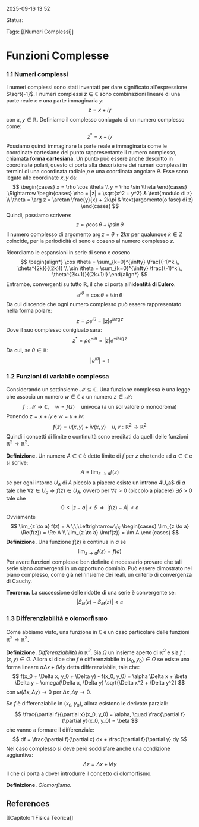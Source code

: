 
2025-09-16 13:52

Status: 

Tags: [[Numeri Complessi]] 

# Funzioni Complesse
### 1.1 Numeri complessi

I numeri complessi sono stati inventati per dare significato all'espressione $\sqrt{-1}$. 
I numeri complessi $z \in \mathbb{C}$ sono combinazioni lineare di una parte reale $x$ e una parte immaginaria $y$:
$$
z = x + iy
$$
con $x, y \in \mathbb{R}$.
Definiamo il complesso coniugato di un numero complesso come:
$$
z^*=x - iy
$$
Possiamo quindi immaginare la parte reale e immaginaria come le coordinate cartesiane del punto rappresentante il numero complesso, chiamata **forma cartesiana**.
Un punto può essere anche descritto in coordinate polari, questo ci porta alla descrizione dei numeri complessi in termini di una coordinata radiale $\rho$ e una coordinata angolare $\theta$. Esse sono legate alle coordinate $x, y$ da:
$$
\begin{cases}
x = \rho \cos \theta \\
y = \rho \sin \theta
\end{cases}
\Rightarrow
\begin{cases}
\rho = |z| = \sqrt{x^2 + y^2} & \text{modulo di z} \\
\theta = \arg z = \arctan \frac{y}{x} + 2k\pi & \text{argomento(o fase) di z}
\end{cases}
$$
Quindi, possiamo scrivere:
$$
z = \rho \cos \theta + i \rho \sin \theta
$$
Il numero complesso di argomento $\arg z= \theta + 2k\pi$ per qualunque $k \in \mathbb{Z}$ coincide, per la periodicità di seno e coseno al numero complesso $z$. 

Ricordiamo le espansioni in serie di seno e coseno
$$
\begin{align*}
\cos \theta = \sum_{k=0}^{\infty} \frac{(-1)^k \, \theta^{2k}}{(2k)!}
\\
\sin \theta = \sum_{k=0}^{\infty} \frac{(-1)^k \, \theta^{2k+1}}{(2k+1)!}
\end{align*}
$$
Entrambe, convergenti su tutto $\mathbb{R}$, il che ci porta all'**identità di Eulero**. 
$$
e^{i\theta} = \cos \theta + i \sin \theta
$$
Da cui discende che ogni numero complesso può essere rappresentato nella forma polare:
$$
z = \rho e^{i\theta} = |z| e^{i \arg z}
$$
Dove il suo complesso conigiuato sarà:
$$
z^* = \rho e^{-i\theta} = |z| e^{-i \arg z}
$$
Da cui, se $\theta \in \mathbb{R}$:
$$
|e^{i\theta}| = 1
$$

### 1.2 Funzioni di variabile complessa

Considerando un sottinsieme $\mathcal{M} \subseteq \mathbb{C}$. Una funzione complessa è una legge che associa un numero $w \in \mathbb{C}$ a un numero $z \in \mathcal{M}$:
$$
f: \mathcal{M} \rightarrow \mathbb{C}, \quad w = f(z) \quad \text{univoca (a un sol valore o monodroma)}
$$
Ponendo $z = x + iy$ e $w = u + iv$:
$$
f(z) = u(x,y) + iv(x,y) \quad u,v: \mathbb{R}^2 \rightarrow \mathbb{R}^2
$$
Quindi i concetti di limite e continuità sono ereditati da quelli delle funzioni $\mathbb{R}^2 \rightarrow \mathbb{R}^2$.

**Definizione.** Un numero $A \in \mathbb{C}$ è detto limite di $f$ per $z$ che tende ad $a \in \mathbb{C}$ e si scrive:
$$
A = \lim_{z \to a} f(z)
$$
se per ogni intorno $U_A$ di $A$ piccolo a piacere esiste un introno 4U_a$ di $a$ tale che $\forall z \in U_a \Rightarrow f(z) \in U_A$, ovvero per $\forall \epsilon > 0$ (piccolo a piacere) $\exists \delta > 0$ tale che
$$
0 < |z - a| < \delta \;\;\Rightarrow\;\; |f(z) - A| < \varepsilon
$$
Ovviamente
$$
\lim_{z \to a} f(z) = A \;\;\Leftrightarrow\;\;
\begin{cases}
\lim_{z \to a} \Re(f(z)) = \Re A \\
\lim_{z \to a} \Im(f(z)) = \Im A
\end{cases}
$$
**Definizione.** Una funzione $f(z)$ è continua in $a$ se
$$
\lim_{z \to a} f(z) = f(a)
$$
Per avere funzioni complesse ben definite è necessario provare che tali serie siano convergenti in un opportuno dominio.
Può essere dimostrato nel piano complesso, come già nell'insieme dei reali, un criterio di convergenza di Cauchy.

**Teorema.** La successione delle ridotte di una serie è convergente se:
$$
|S_N(z) - S_M(z)| < \varepsilon
$$

### 1.3 Differenziabilità e olomorfismo

Come abbiamo visto, una funzione in $\mathbb{C}$ è un caso particolare delle funzioni $\mathbb{R}^2 \rightarrow \mathbb{R}^2$.

**Definizione.** *Differenziabilità in $\mathbb{R}^2$*. Sia $\Omega$ un insieme aperto di $\mathbb{R}^2$ e sia $f: (x,y) \in \Omega$. Allora si dice che $f$ è differenziabile in $(x_0, y_0) \in \Omega$ se esiste una forma lineare $\alpha\Delta x + \beta \Delta y$ detta differenziabile, tale che:
$$
f(x_0 + \Delta x, y_0 + \Delta y) - f(x_0, y_0) = \alpha \Delta x + \beta \Delta y + \omega(\Delta x, \Delta y) \sqrt{\Delta x^2 + \Delta y^2}
$$
con $\omega(\Delta x, \Delta y) \to 0$ per $\Delta x, \Delta y \to 0$.

Se $f$ è differenziabile in $(x_0, y_0)$, allora esistono le derivate parziali:
$$
\frac{\partial f}{\partial x}(x_0, y_0) = \alpha, \quad \frac{\partial f}{\partial y}(x_0, y_0) = \beta
$$
che vanno a formare il differenziale:
$$
df = \frac{\partial f}{\partial x} dx + \frac{\partial f}{\partial y} dy
$$
Nel caso complesso si deve però soddisfare anche una condizione aggiuntiva:
$$
\Delta z = \Delta x + i \Delta y
$$
Il che ci porta a dover introdurre il concetto di olomorfismo.

**Definizione.** *Olomorfismo.* 




## References
[[Capitolo 1 Fisica Teorica]]
